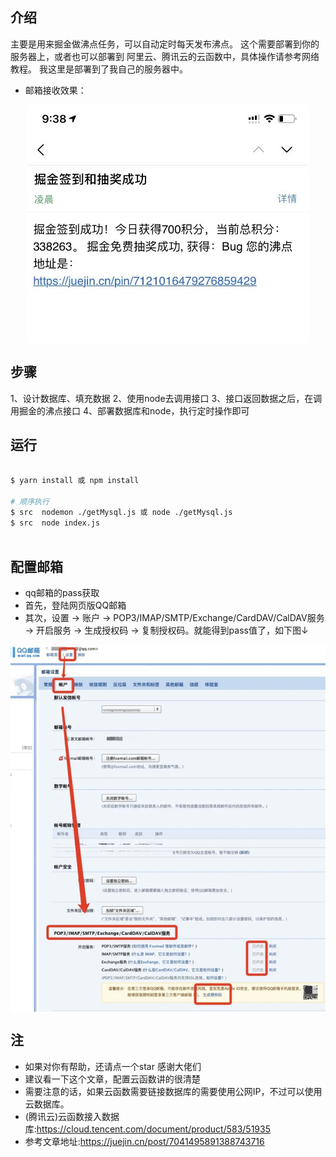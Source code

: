 

## 介绍
主要是用来掘金做沸点任务，可以自动定时每天发布沸点。
这个需要部署到你的服务器上，或者也可以部署到 阿里云、腾讯云的云函数中，具体操作请参考网络教程。
我这里是部署到了我自己的服务器中。
- 邮箱接收效果：
<img src="./static/qq.jpg" alt style="display: block; margin: 0 auto; max-width: 100%;">

## 步骤
1、设计数据库、填充数据
2、使用node去调用接口
3、接口返回数据之后，在调用掘金的沸点接口
4、部署数据库和node，执行定时操作即可

## 运行
```bash

$ yarn install 或 npm install

# 顺序执行
$ src  nodemon ./getMysql.js 或 node ./getMysql.js
$ src  node index.js    
 
```

## 配置邮箱
- qq邮箱的pass获取
- 首先，登陆网页版QQ邮箱
- 其次，设置 -> 账户 -> POP3/IMAP/SMTP/Exchange/CardDAV/CalDAV服务 -> 开启服务 -> 生成授权码 -> 复制授权码。就能得到pass值了，如下图↓
<img src="./static/mailbox.jpg" alt style="display: block; margin: 0 auto; max-width: 100%;">


## 注
- 如果对你有帮助，还请点一个star 感谢大佬们
- 建议看一下这个文章，配置云函数讲的很清楚
- 需要注意的话，如果云函数需要链接数据库的需要使用公网IP，不过可以使用云数据库。
- (腾讯云)云函数接入数据库:https://cloud.tencent.com/document/product/583/51935
- 参考文章地址:https://juejin.cn/post/7041495891388743716   
